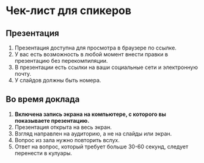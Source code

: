 # Чек-лист для спикеров

## Презентация
1. Презентация доступна для просмотра в браузере по ссылке.
2. У вас есть возможность в любой момент внести правки в презентацию без перекомпиляции.
2. В презентации есть ссылки на ваши социальные сети и электронную почту. 
3. У слайдов должны быть номера.

## Во время доклада
1. **Включена запись экрана на компьютере, с которого вы показываете презентацию.**
2. Презентация открыта на весь экран.
3. Взгляд направлен на аудиторию, а не на слайды или экран. 
4. Вопрос из зала нужно повторить вслух.
5. Ответ на вопрос, который требует больше 30-60 секунд, следует перенести в кулуары. 
